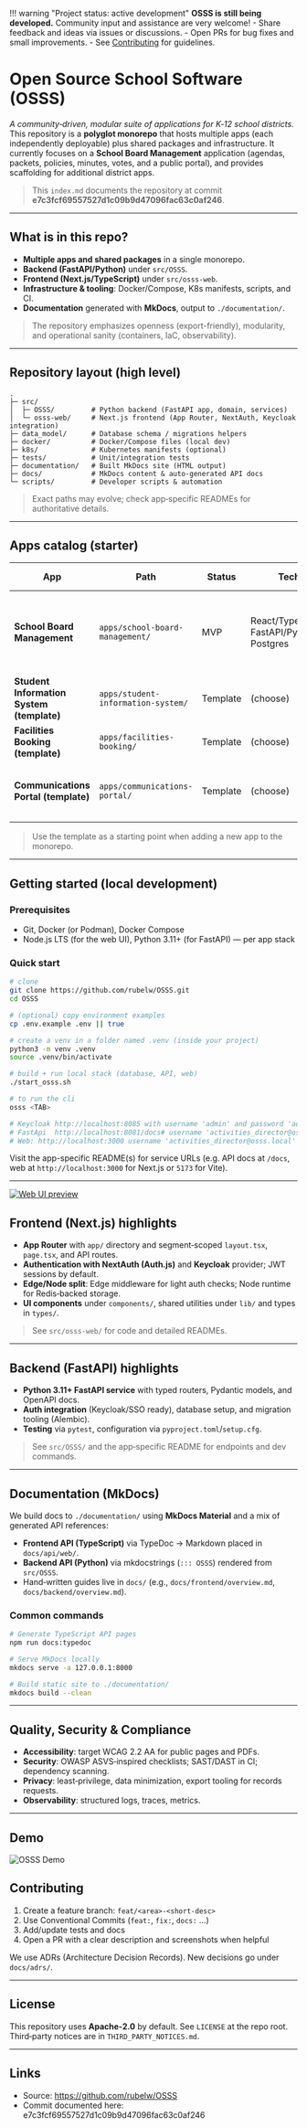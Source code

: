!!! warning "Project status: active development"
    **OSSS is still being developed.** Community input and assistance are very welcome!
    - Share feedback and ideas via issues or discussions.
    - Open PRs for bug fixes and small improvements.
    - See [Contributing](#contributing) for guidelines.

# Open Source School Software (OSSS)

_A community‑driven, modular suite of applications for K‑12 school districts._  
This repository is a **polyglot monorepo** that hosts multiple apps (each independently deployable) plus shared packages and infrastructure. It currently focuses on a **School Board Management** application (agendas, packets, policies, minutes, votes, and a public portal), and provides scaffolding for additional district apps.

> This `index.md` documents the repository at commit **e7c3fcf69557527d1c09b9d47096fac63c0af246**.

---

## What is in this repo?

- **Multiple apps and shared packages** in a single monorepo.
- **Backend (FastAPI/Python)** under `src/OSSS`.
- **Frontend (Next.js/TypeScript)** under `src/osss-web`.
- **Infrastructure & tooling**: Docker/Compose, K8s manifests, scripts, and CI.
- **Documentation** generated with **MkDocs**, output to `./documentation/`.

> The repository emphasizes openness (export-friendly), modularity, and operational sanity (containers, IaC, observability).

---

## Repository layout (high level)

```
.
├─ src/
│  ├─ OSSS/         # Python backend (FastAPI app, domain, services)
│  └─ osss-web/     # Next.js frontend (App Router, NextAuth, Keycloak integration)
├─ data_model/      # Database schema / migrations helpers
├─ docker/          # Docker/Compose files (local dev)
├─ k8s/             # Kubernetes manifests (optional)
├─ tests/           # Unit/integration tests
├─ documentation/   # Built MkDocs site (HTML output)
├─ docs/            # MkDocs content & auto-generated API docs
└─ scripts/         # Developer scripts & automation
```

> Exact paths may evolve; check app‑specific READMEs for authoritative details.

---

## Apps catalog (starter)

| App | Path | Status | Tech | What it does |
|---|---|---|---|---|
| **School Board Management** | `apps/school-board-management/` | MVP | React/TypeScript, FastAPI/Python, Postgres | Agendas, packets, votes, policies, minutes, public portal |
| **Student Information System (template)** | `apps/student-information-system/` | Template | (choose) | Enrollment, attendance, grades, transcripts |
| **Facilities Booking (template)** | `apps/facilities-booking/` | Template | (choose) | Room/field scheduling, approvals |
| **Communications Portal (template)** | `apps/communications-portal/` | Template | (choose) | Posts, alerts, newsletters, translation workflows |

> Use the template as a starting point when adding a new app to the monorepo.

---

## Getting started (local development)

### Prerequisites
- Git, Docker (or Podman), Docker Compose
- Node.js LTS (for the web UI), Python 3.11+ (for FastAPI) — per app stack

### Quick start
```bash
# clone
git clone https://github.com/rubelw/OSSS.git
cd OSSS

# (optional) copy environment examples
cp .env.example .env || true

# create a venv in a folder named .venv (inside your project)
python3 -m venv .venv
source .venv/bin/activate

# build + run local stack (database, API, web)
./start_osss.sh

# to run the cli
osss <TAB>

# Keycloak http://localhost:8085 with username 'admin' and password 'admin'
# FastApi  http://localhost:8081/docs# username 'activities_director@osss.local' and password 'password'
# Web: http://localhost:3000 username 'activities_director@osss.local' and password 'password'
```

Visit the app-specific README(s) for service URLs (e.g. API docs at `/docs`, web at `http://localhost:3000` for Next.js or `5173` for Vite).

---

[![Web UI preview](img/web_view.png)](img/web_view.png)


## Frontend (Next.js) highlights

- **App Router** with `app/` directory and segment‑scoped `layout.tsx`, `page.tsx`, and API routes.
- **Authentication with NextAuth (Auth.js)** and **Keycloak** provider; JWT sessions by default.
- **Edge/Node split**: Edge middleware for light auth checks; Node runtime for Redis‑backed storage.
- **UI components** under `components/`, shared utilities under `lib/` and types in `types/`.

> See `src/osss-web/` for code and detailed READMEs.

---

## Backend (FastAPI) highlights

- **Python 3.11+ FastAPI service** with typed routers, Pydantic models, and OpenAPI docs.
- **Auth integration** (Keycloak/SSO ready), database setup, and migration tooling (Alembic).
- **Testing** via `pytest`, configuration via `pyproject.toml`/`setup.cfg`.

> See `src/OSSS/` and the app‑specific README for endpoints and dev commands.

---

## Documentation (MkDocs)

We build docs to `./documentation/` using **MkDocs Material** and a mix of generated API references:

- **Frontend API (TypeScript)** via TypeDoc → Markdown placed in `docs/api/web/`.
- **Backend API (Python)** via mkdocstrings (`::: OSSS`) rendered from `src/OSSS`.
- Hand‑written guides live in `docs/` (e.g., `docs/frontend/overview.md`, `docs/backend/overview.md`).

### Common commands
```bash
# Generate TypeScript API pages
npm run docs:typedoc

# Serve MkDocs locally
mkdocs serve -a 127.0.0.1:8000

# Build static site to ./documentation/
mkdocs build --clean
```

---

## Quality, Security & Compliance

- **Accessibility**: target WCAG 2.2 AA for public pages and PDFs.
- **Security**: OWASP ASVS‑inspired checklists; SAST/DAST in CI; dependency scanning.
- **Privacy**: least‑privilege, data minimization, export tooling for records requests.
- **Observability**: structured logs, traces, metrics.

---

## Demo

![OSSS Demo](demo.gif)

## Contributing

1. Create a feature branch: `feat/<area>-<short-desc>`  
2. Use Conventional Commits (`feat:`, `fix:`, `docs:` …)  
3. Add/update tests and docs  
4. Open a PR with a clear description and screenshots when helpful

We use ADRs (Architecture Decision Records). New decisions go under `docs/adrs/`.

---

## License

This repository uses **Apache‑2.0** by default. See `LICENSE` at the repo root.  
Third‑party notices are in `THIRD_PARTY_NOTICES.md`.

---

## Links

- Source: https://github.com/rubelw/OSSS  
- Commit documented here: e7c3fcf69557527d1c09b9d47096fac63c0af246
